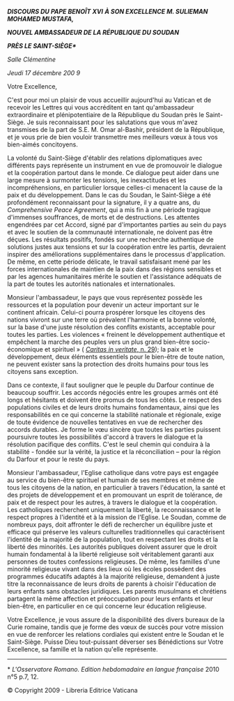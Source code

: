 ***DISCOURS DU PAPE BENOÎT XVI*** ***À SON EXCELLENCE M. SULIEMAN MOHAMED MUSTAFA,***

***NOUVEL AMBASSADEUR DE LA RÉPUBLIQUE DU SOUDAN***

***PRÈS LE SAINT-SIÈGE\****

*Salle Clémentine*

*Jeudi* *17 décembre 200* *9*

Votre Excellence,

C'est pour moi un plaisir de vous accueillir aujourd'hui au Vatican et de recevoir les Lettres qui vous accréditent en tant qu'ambassadeur extraordinaire et plénipotentiaire de la République du Soudan près le Saint-Siège. Je suis reconnaissant pour les salutations que vous m'avez transmises de la part de S.E. M. Omar al-Bashir, président de la République, et je vous prie de bien vouloir transmettre mes meilleurs vœux à tous vos bien-aimés concitoyens.

La volonté du Saint-Siège d'établir des relations diplomatiques avec différents pays représente un instrument en vue de promouvoir le dialogue et la coopération partout dans le monde. Ce dialogue peut aider dans une large mesure à surmonter les tensions, les inexactitudes et les incompréhensions, en particulier lorsque celles-ci menacent la cause de la paix et du développement. Dans le cas du Soudan, le Saint-Siège a été profondément reconnaissant pour la signature, il y a quatre ans, du *Comprehensive Peace Agreement*, qui a mis fin à une période tragique d'immenses souffrances, de morts et de destructions. Les attentes engendrées par cet Accord, signé par d'importantes parties au sein du pays et avec le soutien de la communauté internationale, ne doivent pas être déçues. Les résultats positifs, fondés sur une recherche authentique de solutions justes aux tensions et sur la coopération entre les partis, devraient inspirer des améliorations supplémentaires dans le processus d'application. De même, en cette période délicate, le travail satisfaisant mené par les forces internationales de maintien de la paix dans des régions sensibles et par les agences humanitaires mérite le soutien et l'assistance adéquats de la part de toutes les autorités nationales et internationales.

Monsieur l'ambassadeur, le pays que vous représentez possède les ressources et la population pour devenir un acteur important sur le continent africain. Celui-ci pourra prospérer lorsque les citoyens des nations vivront sur une terre où prévalent l'harmonie et la bonne volonté, sur la base d'une juste résolution des conflits existants, acceptable pour toutes les parties. Les violences « freinent le développement authentique et empêchent la marche des peuples vers un plus grand bien-être socio-économique et spirituel » ( [*Caritas in veritate*, n. 29](/content/benedict-xvi/fr/encyclicals/documents/hf_ben-xvi_enc_20090629_caritas-in-veritate.html#29.)); la paix et le développement, deux éléments essentiels pour le bien-être de toute nation, ne peuvent exister sans la protection des droits humains pour tous les citoyens sans exception.

Dans ce contexte, il faut souligner que le peuple du Darfour continue de beaucoup souffrir. Les accords négociés entre les groupes armés ont été longs et hésitants et doivent être promus de tous les côtés. Le respect des populations civiles et de leurs droits humains fondamentaux, ainsi que les responsabilités en ce qui concerne la stabilité nationale et régionale, exige de toute évidence de nouvelles tentatives en vue de rechercher des accords durables. Je forme le vœu sincère que toutes les parties puissent poursuivre toutes les possibilités d'accord à travers le dialogue et la résolution pacifique des conflits. C'est le seul chemin qui conduira à la stabilité - fondée sur la vérité, la justice et la réconciliation – pour la région du Darfour et pour le reste du pays.

Monsieur l'ambassadeur, l'Eglise catholique dans votre pays est engagée au service du bien-être spirituel et humain de ses membres et même de tous les citoyens de la nation, en particulier à travers l'éducation, la santé et des projets de développement et en promouvant un esprit de tolérance, de paix et de respect pour les autres, à travers le dialogue et la coopération. Les catholiques recherchent uniquement la liberté, la reconnaissance et le respect propres à l'identité et à la mission de l'Eglise. Le Soudan, comme de nombreux pays, doit affronter le défi de rechercher un équilibre juste et efficace qui préserve les valeurs culturelles traditionnelles qui caractérisent l'identité de la majorité de la population, tout en respectant les droits et la liberté des minorités. Les autorités publiques doivent assurer que le droit humain fondamental à la liberté religieuse soit véritablement garanti aux personnes de toutes confessions religieuses. De même, les familles d'une minorité religieuse vivant dans des lieux où les écoles possèdent des programmes éducatifs adaptés à la majorité religieuse, demandent à juste titre la reconnaissance de leurs droits de parents à choisir l'éducation de leurs enfants sans obstacles juridiques. Les parents musulmans et chrétiens partagent la même affection et préoccupation pour leurs enfants et leur bien-être, en particulier en ce qui concerne leur éducation religieuse.

Votre Excellence, je vous assure de la disponibilité des divers bureaux de la Curie romaine, tandis que je forme des vœux de succès pour votre mission en vue de renforcer les relations cordiales qui existent entre le Soudan et le Saint-Siège. Puisse Dieu tout-puissant déverser ses Bénédictions sur Votre Excellence, sa famille et la nation qu'elle représente.

* * *

\* *L'Osservatore Romano. Edition hebdomadaire en langue française* 2010 n°5 p.7, 12.

© Copyright 2009 - Libreria Editrice Vaticana
